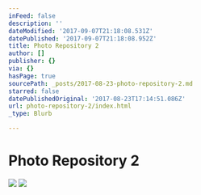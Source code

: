 ```yaml
---
inFeed: false
description: ''
dateModified: '2017-09-07T21:18:08.531Z'
datePublished: '2017-09-07T21:18:08.952Z'
title: Photo Repository 2
author: []
publisher: {}
via: {}
hasPage: true
sourcePath: _posts/2017-08-23-photo-repository-2.md
starred: false
datePublishedOriginal: '2017-08-23T17:14:51.086Z'
url: photo-repository-2/index.html
_type: Blurb

---
```

# Photo Repository 2
![](https://the-grid-user-content.s3-us-west-2.amazonaws.com/3fd14fb5-0d33-46cb-b696-31d1debb3934.png)
![](https://the-grid-user-content.s3-us-west-2.amazonaws.com/30c5dc28-1abc-4d5e-a942-3bb2bfe05231.png)
